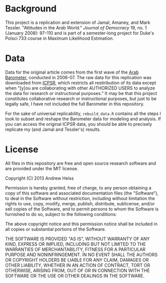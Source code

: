 # Background

This project is a replication and extension of Jamal, Amaney, and Mark Tessler. "Attitudes in the Arab World." *Journal of Democracy* 19, no. 1 (January 2008): 97–110 and is part of a semester-long project for Duke's Polsci 733 course in Maximum Likelihood Estimation. 


# Data

Data for the original article comes from the first wave of the [Arab Barometer](http://www.arabbarometer.org/), conducted in 2006-07. The raw data for this replication was downloaded from [ICPSR](http://www.icpsr.umich.edu/icpsrweb/ICPSR/studies/26581), which restricts all restiribution of its data except when "[y]ou are collaborating with other AUTHORIZED USERS to analyze the data for research or instructional purposes." It may be that this project constitutes collaborative research or instructional purposes, but just to be legally safe, I have not included the full Barometer in this repository.

For the sake of universal replicability, `rebuild_data.R` contains all the steps I took to subset and reshape the Barometer data for modeling and analysis. If you can access the original ICPSR data, you should be able to precisely replicate my (and Jamal and Tessler's) results. 


# License

All files in this repository are free and open source research software and are provided under the MIT license.

Copyright (C) 2013 Andrew Heiss

Permission is hereby granted, free of charge, to any person obtaining a copy of this software and associated documentation files (the "Software"), to deal in the Software without restriction, including without limitation the rights to use, copy, modify, merge, publish, distribute, sublicense, and/or sell copies of the Software, and to permit persons to whom the Software is furnished to do so, subject to the following conditions:

The above copyright notice and this permission notice shall be included in all copies or substantial portions of the Software.

THE SOFTWARE IS PROVIDED "AS IS", WITHOUT WARRANTY OF ANY KIND, EXPRESS OR IMPLIED, INCLUDING BUT NOT LIMITED TO THE WARRANTIES OF MERCHANTABILITY, FITNESS FOR A PARTICULAR PURPOSE AND NONINFRINGEMENT. IN NO EVENT SHALL THE AUTHORS OR COPYRIGHT HOLDERS BE LIABLE FOR ANY CLAIM, DAMAGES OR OTHER LIABILITY, WHETHER IN AN ACTION OF CONTRACT, TORT OR OTHERWISE, ARISING FROM, OUT OF OR IN CONNECTION WITH THE SOFTWARE OR THE USE OR OTHER DEALINGS IN THE SOFTWARE.